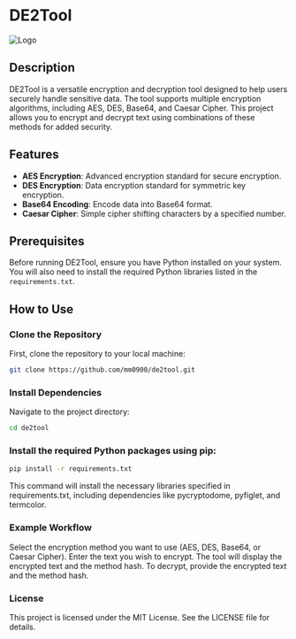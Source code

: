 # DE2Tool
![Logo](./"C:\Users\akhil\OneDrive\Desktop\de2tool\logo.png")

## Description
DE2Tool is a versatile encryption and decryption tool designed to help users securely handle sensitive data. The tool supports multiple encryption algorithms, including AES, DES, Base64, and Caesar Cipher. This project allows you to encrypt and decrypt text using combinations of these methods for added security.

## Features
- **AES Encryption**: Advanced encryption standard for secure encryption.
- **DES Encryption**: Data encryption standard for symmetric key encryption.
- **Base64 Encoding**: Encode data into Base64 format.
- **Caesar Cipher**: Simple cipher shifting characters by a specified number.

## Prerequisites
Before running DE2Tool, ensure you have Python installed on your system. You will also need to install the required Python libraries listed in the `requirements.txt`.

## How to Use

### Clone the Repository
First, clone the repository to your local machine:

```bash
git clone https://github.com/mm0900/de2tool.git
```
### Install Dependencies
Navigate to the project directory:
```bash
cd de2tool
```
### Install the required Python packages using pip:
```bash
pip install -r requirements.txt
```
This command will install the necessary libraries specified in requirements.txt, including dependencies like pycryptodome, pyfiglet, and termcolor.

### Example Workflow
Select the encryption method you want to use (AES, DES, Base64, or Caesar Cipher).
Enter the text you wish to encrypt.
The tool will display the encrypted text and the method hash.
To decrypt, provide the encrypted text and the method hash.

### License
This project is licensed under the MIT License. See the LICENSE file for details.
